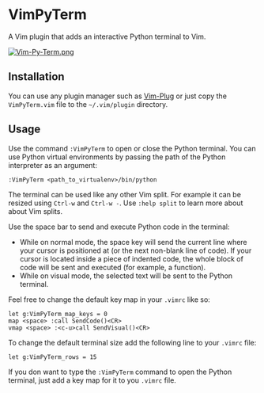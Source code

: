 # VimPyTerm

A Vim plugin that adds an interactive Python terminal to Vim.

[![Vim-Py-Term.png](https://i.postimg.cc/YCDCHP9y/Vim-Py-Term.png)](https://postimg.cc/BjD05M2x)

## Installation

You can use any plugin manager such as [Vim-Plug](https://github.com/junegunn/vim-plug) or just copy the `VimPyTerm.vim` file to the `~/.vim/plugin` directory.

## Usage

Use the command `:VimPyTerm` to open or close the Python terminal. You can use Python virtual environments by passing the path of the Python interpreter as an argument:

```
:VimPyTerm <path_to_virtualenv>/bin/python
```

The terminal can be used like any other Vim split. For example it can be resized using `Ctrl-w` and `Ctrl-w -`. Use `:help split` to learn more about about Vim splits. 

Use the space bar to send and execute Python code in the terminal:

- While on normal mode, the space key will send the current line where your cursor is positioned at (or the next non-blank line of code). If your cursor is located inside a piece of indented code, the whole block of code will be sent and executed (for example, a function). 
- While on visual mode, the selected text will be sent to the Python terminal.

Feel free to change the default key map in your `.vimrc` like so:

```
let g:VimPyTerm_map_keys = 0
map <space> :call SendCode()<CR>
vmap <space> :<c-u>call SendVisual()<CR>
```

To change the default terminal size add the following line to your `.vimrc` file:

```
let g:VimPyTerm_rows = 15
```

If you don want to type the `:VimPyTerm` command to open the Python terminal, just add a key map for it to you `.vimrc` file.

